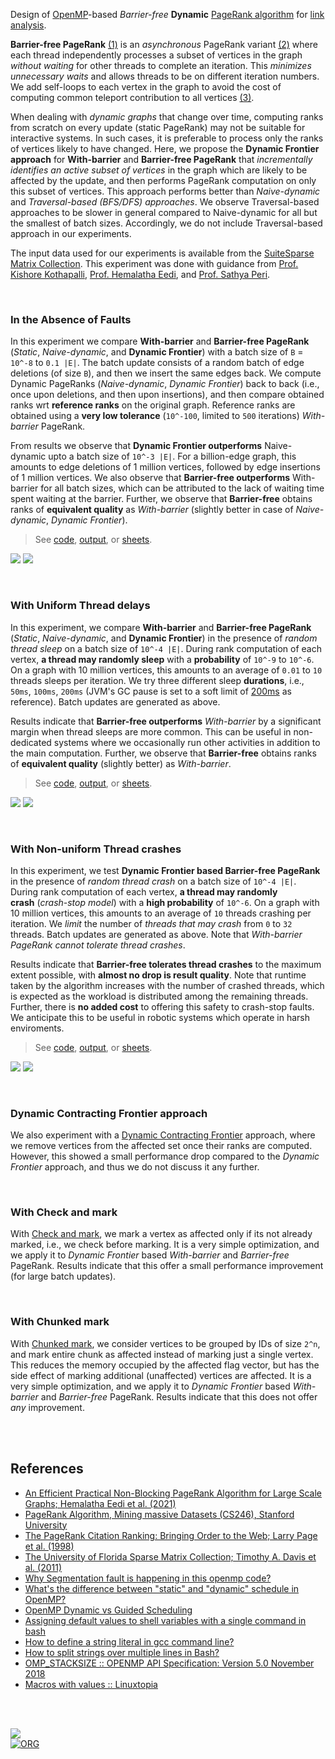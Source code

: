 Design of [OpenMP]-based *Barrier-free* **Dynamic** [PageRank algorithm] for
[link analysis].

**Barrier-free PageRank** [(1)][eedi] is an *asynchronous* PageRank variant
[(2)][pagerank] where each thread independently processes a subset of vertices
in the graph *without waiting* for other threads to complete an iteration. This
*minimizes unnecessary waits* and allows threads to be on different iteration
numbers. We add self-loops to each vertex in the graph to avoid the cost of
computing common teleport contribution to all vertices [(3)][teleport].

When dealing with *dynamic graphs* that change over time, computing ranks from
scratch on every update (static PageRank) may not be suitable for interactive
systems. In such cases, it is preferable to process only the ranks of vertices
likely to have changed. Here, we propose the **Dynamic Frontier approach** for
**With-barrier** and **Barrier-free PageRank** that *incrementally identifies an*
*active subset of vertices* in the graph which are likely to be affected by the
update, and then performs PageRank computation on only this subset of vertices.
This approach performs better than *Naive-dynamic* and *Traversal-based*
*(BFS/DFS) approaches*. We observe Traversal-based approaches to be slower in
general compared to Naive-dynamic for all but the smallest of batch sizes.
Accordingly, we do not include Traversal-based approach in our experiments.

The input data used for our experiments is available from the
[SuiteSparse Matrix Collection]. This experiment was done with guidance from
[Prof. Kishore Kothapalli], [Prof. Hemalatha Eedi], and [Prof. Sathya Peri].

[OpenMP]: https://en.wikipedia.org/wiki/OpenMP
[PageRank algorithm]: https://en.wikipedia.org/wiki/PageRank
[link analysis]: https://en.wikipedia.org/wiki/Network_theory#Link_analysis
[SuiteSparse Matrix Collection]: https://sparse.tamu.edu
[Prof. Kishore Kothapalli]: https://faculty.iiit.ac.in/~kkishore/
[Prof. Hemalatha Eedi]: https://jntuhceh.ac.in/faculty_details/5/dept/369
[Prof. Sathya Peri]: https://people.iith.ac.in/sathya_p/
[page]: https://citeseerx.ist.psu.edu/viewdoc/summary?doi=10.1.1.38.5427
[eedi]: https://ieeexplore.ieee.org/document/9407114
[teleport]: https://gist.github.com/wolfram77/94c38b9cfbf0c855e5f42fa24a8602fc
[adjust-ranks]: https://gist.github.com/wolfram77/eb7a3b2e44e3c2069e046389b45ead03
[pagerank]: https://github.com/puzzlef/pagerank
[pagerank-openmp]: https://github.com/puzzlef/pagerank-openmp-adjust-schedule

<br>


### In the Absence of Faults

In this experiment we compare **With-barrier** and **Barrier-free PageRank**
(*Static*, *Naive-dynamic*, and **Dynamic Frontier**) with a batch size of `B` =
`10^-8` to `0.1 |E|`. The batch update consists of a random batch of edge
deletions (of size `B`), and then we insert the same edges back. We compute
Dynamic PageRanks (*Naive-dynamic*, *Dynamic Frontier*) back to back (i.e., once
upon deletions, and then upon insertions), and then compare obtained ranks
wrt **reference ranks** on the original graph. Reference ranks are obtained
using a **very low tolerance** (`10^-100`, limited to `500` iterations)
*With-barrier* PageRank.

From results we observe that **Dynamic Frontier outperforms** Naive-dynamic upto
a batch size of `10^-3 |E|`. For a billion-edge graph, this amounts to edge
deletions of 1 million vertices, followed by edge insertions of 1 million
vertices. We also observe that **Barrier-free outperforms** With-barrier for all
batch sizes, which can be attributed to the lack of waiting time spent waiting
at the barrier. Further, we observe that **Barrier-free** obtains ranks
of **equivalent quality** as *With-barrier* (slightly better in case of
*Naive-dynamic*, *Dynamic Frontier*).

> See
> [code](https://github.com/puzzlef/pagerank-barrierfree-openmp-dynamic/tree/input-large),
> [output](https://gist.github.com/wolfram77/a3324d74d3e1b11196066363f170b576), or
> [sheets][sheets-e1].

[![](https://i.imgur.com/Wz3bOku.png)][sheets-e1]
[![](https://i.imgur.com/5229ka1.png)][sheets-e1]

[sheets-e1]: https://docs.google.com/spreadsheets/d/1Grse9h_nl1GddoiWnzesy0kDBBGlqbg4wcYH6phpJY0/edit?usp=sharing

<br>


### With Uniform Thread delays

In this experiment, we compare **With-barrier** and **Barrier-free PageRank**
(*Static*, *Naive-dynamic*, and **Dynamic Frontier**) in the presence of *random*
*thread sleep* on a batch size of `10^-4 |E|`. During rank computation of each
vertex, **a thread may randomly sleep** with a **probability** of `10^-9` to
`10^-6`. On a graph with 10 million vertices, this amounts to an average of
`0.01` to `10` threads sleeps per iteration. We try three different
sleep **durations**, i.e., `50ms`, `100ms`, `200ms` (JVM's GC pause is set to a
soft limit of [200ms][jvm-gc-pause] as reference). Batch updates are generated
as above.

Results indicate that **Barrier-free outperforms** *With-barrier* by a
significant margin when thread sleeps are more common. This can be useful in
non-dedicated systems where we occasionally run other activities in addition to
the main computation. Further, we observe that **Barrier-free** obtains ranks
of **equivalent quality** (slightly better) as *With-barrier*.

> See
> [code](https://github.com/puzzlef/pagerank-barrierfree-openmp-dynamic/tree/input-large),
> [output](https://gist.github.com/wolfram77/15ee23faf1724221b2da4115d49876bd), or
> [sheets][sheets-e2].

[![](https://i.imgur.com/IhxArYo.png)][sheets-e2]
[![](https://i.imgur.com/ai4YnPA.png)][sheets-e2]

[sheets-e2]: https://docs.google.com/spreadsheets/d/1v1tKa1jtWQTUt1zFyonBlZR2Ul4mQx_isc3NMhdQol4/edit?usp=sharing
[jvm-gc-pause]: https://dzone.com/articles/how-to-reduce-long-gc-pause

<br>


### With Non-uniform Thread crashes

In this experiment, we test **Dynamic Frontier based Barrier-free PageRank** in
the presence of *random thread crash* on a batch size of `10^-4 |E|`. During
rank computation of each vertex, **a thread may randomly crash** (*crash-stop*
*model*) with a **high probability** of `10^-6`. On a graph with 10 million
vertices, this amounts to an average of `10` threads crashing per iteration. We
*limit* the number of *threads that may crash* from `0` to `32` threads. Batch
updates are generated as above. Note that *With-barrier PageRank cannot tolerate*
*thread crashes*.

Results indicate that **Barrier-free tolerates thread crashes** to the maximum
extent possible, with **almost no drop is result quality**. Note that runtime
taken by the algorithm increases with the number of crashed threads, which is
expected as the workload is distributed among the remaining threads. Further,
there is **no added cost** to offering this safety to crash-stop faults. We
anticipate this to be useful in robotic systems which operate in harsh
enviroments.

> See
> [code](https://github.com/puzzlef/pagerank-barrierfree-openmp-dynamic/tree/input-large),
> [output](https://gist.github.com/wolfram77/cafe0ce30ccea3d4dc1491d0e78bf443), or
> [sheets][sheets-e3].

[![](https://i.imgur.com/YnNWrN2.png)][sheets-e3]
[![](https://i.imgur.com/evdPenX.png)][sheets-e3]

[sheets-e3]: https://docs.google.com/spreadsheets/d/1VzfbtUCGqXRi1y-XFpMjazLw1b1eh4uDZccSDrSHj4A/edit?usp=sharing

<br>


### Dynamic Contracting Frontier approach

We also experiment with a [Dynamic Contracting Frontier] approach, where we
remove vertices from the affected set once their ranks are computed. However,
this showed a small performance drop compared to the *Dynamic Frontier*
approach, and thus we do not discuss it any further.

[Dynamic Contracting Frontier]: https://github.com/puzzlef/pagerank-barrierfree-openmp-dynamic/tree/approach-cfrontier

<br>


### With Check and mark

With [Check and mark], we mark a vertex as affected only if its not already
marked, i.e., we check before marking. It is a very simple optimization, and we
apply it to *Dynamic Frontier* based *With-barrier* and *Barrier-free* PageRank.
Results indicate that this offer a small performance improvement (for large
batch updates).

[Check and mark]: https://github.com/puzzlef/pagerank-barrierfree-openmp-dynamic/tree/with-check-and-mark

<br>


### With Chunked mark

With [Chunked mark], we consider vertices to be grouped by IDs of size `2^n`,
and mark entire chunk as affected instead of marking just a single vertex. This
reduces the memory occupied by the affected flag vector, but has the side effect
of marking additional (unaffected) vertices are affected. It is a very simple
optimization, and we apply it to *Dynamic Frontier* based *With-barrier* and
*Barrier-free* PageRank. Results indicate that this does not offer *any*
improvement.

[Chunked mark]: https://github.com/puzzlef/pagerank-barrierfree-openmp-dynamic/tree/with-chunked-mark

<br>
<br>


## References

- [An Efficient Practical Non-Blocking PageRank Algorithm for Large Scale Graphs; Hemalatha Eedi et al. (2021)](https://ieeexplore.ieee.org/document/9407114)
- [PageRank Algorithm, Mining massive Datasets (CS246), Stanford University](https://www.youtube.com/watch?v=ke9g8hB0MEo)
- [The PageRank Citation Ranking: Bringing Order to the Web; Larry Page et al. (1998)](https://citeseerx.ist.psu.edu/viewdoc/summary?doi=10.1.1.38.5427)
- [The University of Florida Sparse Matrix Collection; Timothy A. Davis et al. (2011)](https://doi.org/10.1145/2049662.2049663)
- [Why Segmentation fault is happening in this openmp code?](https://stackoverflow.com/a/13266595/1413259)
- [What's the difference between "static" and "dynamic" schedule in OpenMP?](https://stackoverflow.com/a/10852852/1413259)
- [OpenMP Dynamic vs Guided Scheduling](https://stackoverflow.com/a/43047074/1413259)
- [Assigning default values to shell variables with a single command in bash](https://stackoverflow.com/a/28085062/1413259)
- [How to define a string literal in gcc command line?](https://stackoverflow.com/a/15220280/1413259)
- [How to split strings over multiple lines in Bash?](https://stackoverflow.com/a/46806081/1413259)
- [OMP_STACKSIZE :: OPENMP API Specification: Version 5.0 November 2018](https://www.openmp.org/spec-html/5.0/openmpse54.html)
- [Macros with values :: Linuxtopia](https://www.linuxtopia.org/online_books/an_introduction_to_gcc/gccintro_35.html)

<br>
<br>


[![](https://img.youtube.com/vi/OP-uxSvHUn8/maxresdefault.jpg)](https://www.youtube.com/watch?v=OP-uxSvHUn8)<br>
[![ORG](https://img.shields.io/badge/org-puzzlef-green?logo=Org)](https://puzzlef.github.io)
